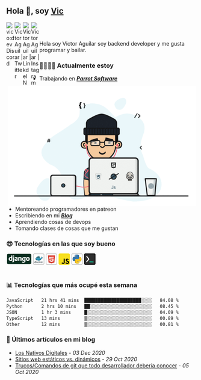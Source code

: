 ## Hola 👋, soy [Vic](https://vico.dev)

<a href="https://discord.gg/5dSmEzpY">
  <img align="left" alt="vico:dev Discord" width="22px" src="https://cdn.jsdelivr.net/npm/simple-icons@v3/icons/discord.svg" />
</a>

<a href="https://twitter.com/victor_aguilarc">
  <img align="left" alt="Victor Aguilar | Twitter" width="22px" src="https://cdn.jsdelivr.net/npm/simple-icons@v3/icons/twitter.svg" />
</a>

<a href="https://www.linkedin.com/in/victoraguilarc/">
  <img align="left" alt="Victor Aguilar | LinkdeIN" width="22px" src="https://cdn.jsdelivr.net/npm/simple-icons@v3/icons/linkedin.svg" />
</a>

<a href="https://www.instagram.com/victor.aguilarc/">
  <img align="left" alt="Victor Aguilar | Instagram" width="22px" src="https://cdn.jsdelivr.net/npm/simple-icons@v3/icons/instagram.svg" />
</a>

<br /><br />

Hola soy Victor Aguilar soy backend developer y me gusta programar y bailar.

<img align="right" alt="GIF" src="./images/vic.gif" width="500" height="320" />

### 👨‍💻🏊‍♂ Actualmente estoy

- Trabajando en ***[Parrot Software](https://parrotsoftware.io)***
- Mentoreando programadores en patreon
- Escribiendo en mi ***[Blog](https://vico.dev)***
- Aprendiendo cosas de devops
- Tomando clases de cosas que me gustan

### 😎 Tecnologías en las que soy bueno

<code><img alt="Django" height="30px" src="./images/django-icon.png"/></code>
<code><img alt="Docker" height="30px" src="./images/docker-icon.png" /></code>
<code><img alt="HTML5" height="30px" src="./images/html-icon.png" /></code>
<code><img alt="JavaScript" height="30px" src="./images/js-icon.png"  /></code>
<code><img alt="Python" height="30px" src="./images/python-icon.png" /></code>
<code><img alt="Backend Things" height="30px" src="./images/back-icon.png" /></code>
<br/><br/>

### 📊 Tecnologías que más ocupé esta semana

<!--START_SECTION:waka-->
```text
JavaScript   21 hrs 41 mins  █████████████████████░░░░   84.08 % 
Python       2 hrs 10 mins   ██░░░░░░░░░░░░░░░░░░░░░░░   08.45 % 
JSON         1 hr 3 mins     █░░░░░░░░░░░░░░░░░░░░░░░░   04.09 % 
TypeScript   13 mins         ▒░░░░░░░░░░░░░░░░░░░░░░░░   00.89 % 
Other        12 mins         ▒░░░░░░░░░░░░░░░░░░░░░░░░   00.81 % 
```
<!--END_SECTION:waka-->

### 📣 Últimos artículos en mi blog

<!--START_SECTION:blog-->
  - [Los Nativos Digitales](https://vico.dev/los-nativos-digitales/) - *03 Dec 2020* 
  - [Sitios web estáticos vs. dinámicos](https://vico.dev/sitios-estaticos-vs-dinamicos/) - *29 Oct 2020* 
  - [Trucos/Comandos de git que todo desarrollador debería conocer](https://vico.dev/trucos-de-git-que-todo-desarrollador-deberia-saber/) - *05 Oct 2020* 
<!--END_SECTION:blog-->